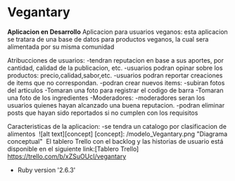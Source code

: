 # Vegantary
**Aplicacion en Desarrollo**
Aplicacion para usuarios veganos: esta aplicacion se tratara de una base de datos para productos veganos, la cual sera alimentada por su misma comunidad

Atribucciones de usuarios:
	-tendran reputacion en base a sus aportes, por cantidad, calidad de la publicacion, etc.
	-usuarios podran opinar sobre los productos: precio,calidad,sabor,etc.
	-usuarios podran reportar creaciones de items que no correspondan.
	-podran crear nuevos items:
		-subiran fotos del articulos
		-Tomaran una foto para registrar el codigo de barra
		-Tomaran una foto de los ingredientes
-Moderadores:
	-moderadores seran los usuarios quienes hayan alcanzado una buena reputacion.
	-podran eliminar posts que hayan sido reportados si no cumplen con los requisitos
	
Caracteristicas de la aplicacion:
	-se tendra un catalogo por clasificacion de alimentos
    ​
![alt text][concept]
​[concept]: /modelo_Vegantary.png "Diagrama conceptual"
​
El tablero Trello con el backlog y las historias de usuario está disponible en el siguiente link:
​
[Tablero Trello] https://trello.com/b/xZSuOUcI/vegantary

* Ruby version '2.6.3'